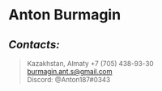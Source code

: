 # Anton Burmagin



## *Contacts:*

<font size = 2>

> Kazakhstan, Almaty
+7 (705) 438-93-30 \
burmagin.ant.s@gmail.com\
Discord: @Anton187#0343
</font>







